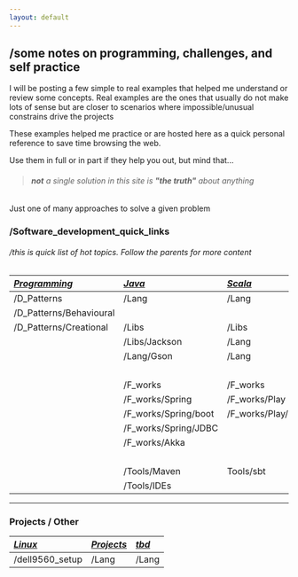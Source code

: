 ```yaml
---
layout: default
---
```


## /some notes on programming, challenges, and self practice
I will be posting a few simple to real examples that helped me understand or review some concepts.
Real examples are the ones that usually do not make lots of sense but are closer to 
scenarios where impossible/unusual constrains drive the projects

These examples helped me practice or are hosted here as a quick personal reference to save time browsing the web.

Use them in full or in part if they help you out, but mind that...

> ###### _**not**_ a single solution in this site is **"the truth"** about anything
 
Just one of many approaches to solve a given problem

### /Software_development_quick_links
###### /this is quick list of hot topics. Follow the parents for more content

|[_**Programming**_](./topics/java/java.html) | [_**Java**_](./topics/java/java.html) | [_**Scala**_](./topics/scala/scala.html)| [_**C**_](./topics/c/c.html)
|:-----------------------|:-----------------------|:-----------------------|:--------------------------|
| /D_Patterns            | /Lang                  | /Lang                  | /Lang                     |
| /D_Patterns/Behavioural| <br>                                                                        |
| /D_Patterns/Creational | /Libs                  | /Libs                  | /Libs                     |
|                        | /Libs/Jackson          | /Lang                  |                           |
|                        | /Lang/Gson             | /Lang                  |                           |
|<br>                                                                                                  |
|                        | /F_works               | /F_works               |                           |
|                        | /F_works/Spring        | /F_works/Play          |                           |
|                        | /F_works/Spring/boot   | /F_works/Play/http     |                           |
|                        | /F_works/Spring/JDBC   |                        |                           |
|                        | /F_works/Akka          |                        |                           |
|                        | <br>                                                                        |
|                        | /Tools/Maven           | Tools/sbt              |                           |
|                        | /Tools/IDEs            |                        |                           |

* * *

### Projects / Other

| [_**Linux**_](./topics/linux/linux.html) | [_**Projects**_](./topics/scala/scala.html)| [_**tbd**_](./topics/c/c.html) 
|:-----------------------|:-----------------------|:--------------------------|
| /dell9560_setup        | /Lang                  | /Lang                     |